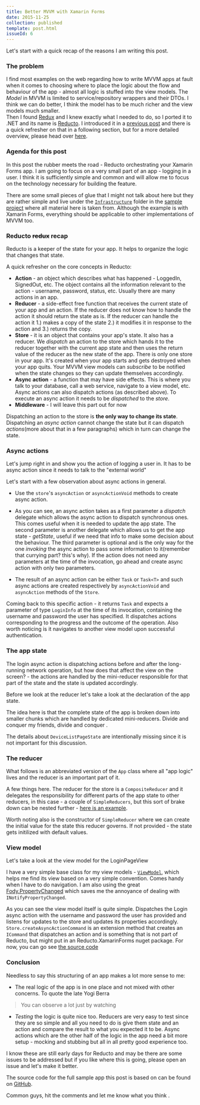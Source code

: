 ```yaml
---
title: Better MVVM with Xamarin Forms
date: 2015-11-25
collection: published
template: post.html
issueId: 6
---
```


Let's start with a quick recap of the reasons I am writing this post. 

### The problem

I find most examples on the web regarding how to write MVVM apps at fault when it comes to choosing where to place the logic about the flow and behaviour of the app - almost all logic is stuffed into the view models. The _Model_ in MVVM is limited to service/repository wrappers and their DTOs. I think we can do better, I think the model has to be much richer and the view models much smaller.<br>
Then I found [Redux](http://redux.js.org) and I knew exactly what I needed to do, so I ported it to .NET and its name is [Reducto](https://github.com/pshomov/reducto). I introduced it in a [previous post](/compartmentalizing-logic/) and there is a quick refresher on that in a following section, but for a more detailed overview, please head over [here](/compartmentalizing-logic/). 

### Agenda for this post

In this post the rubber meets the road - Reducto orchestrating your Xamarin Forms app. I am going to focus on a very small part of an app - logging in a user. I think it is sufficiently simple and common and will allow me to focus on the technology necessary for building the feature.

There are some small pieces of glue that I might not talk about here but they are rather simple and live under the [`Infrastructure`](https://github.com/pshomov/reducto.sample/blob/master/src/Reducto.Sample/Infrastructure) folder in the [sample project](https://github.com/pshomov/reducto.sample) where all material here is taken from.
Although the example is with Xamarin Forms, everything should be applicable to other implementations of MVVM too. 

### Reducto ~~redux~~ recap

Reducto is a keeper of the state for your app. It helps to organize the logic that changes that state.
  
A quick refresher on the core concepts in Reducto:

 - **Action** - an object which describes what has happened - LoggedIn, SignedOut, etc. The object contains all the information relevant to the action - username, password, status, etc. Usually there are many actions in an app. 
 - **Reducer** - a side-effect free function that receives the current state of your app and an action. If the reducer does not know how to handle the action it should return the state as is. If the reducer can handle the action it 1.) makes a copy of the state 2.) it modifies it in response to the action and 3.) returns the copy.
 - **Store** - it is an object that contains your app's state. It also has a reducer. We _dispatch_ an action to the store which hands it to the reducer together with the current app state and then uses the return value of the reducer as the new state of the app. There is only one store in your app. It's created when your app starts and gets destroyed when your app quits. Your MVVM view models can _subscribe_ to be notified when the state changes so they can update themselves accordingly. 
 - **Async action** - a function that may have side effects. This is where you talk to your database, call a web service, navigate to a view model, etc. Async actions can also dispatch actions (as described above). To execute an async action it needs to be _dispatched_ to the _store_.
 - **Middleware** - I will leave this part out for now

Dispatching an action to the store is **the only way to change its state**.<br>
Dispatching an _async action_ cannot change the state but it can dispatch _actions_(more about that in a few paragraphs) which in turn can change the state.
   
### Async actions

Let's jump right in and show you the action of logging a user in. It has to be async action since it needs to talk to the "external world"
<script src="https://gist.github.com/pshomov/c534fb9eb3052dcc3f67.js?file=async.action.cs"></script>

Let's start with a few observation about async actions in general. 

 - Use the `store`'s `asyncAction` or `asyncActionVoid` methods to create async action. <div style="display:none"> In more detail: Async actions are best created by helper methods such as `asyncActionVoid` since they might need to receive their arguments in two stages - at the place of the _dispatching_ of the action and then later on internally in Reducto. So a little bit of currying is used to achieve that, take a look.  
 <script src="https://gist.github.com/pshomov/c534fb9eb3052dcc3f67.js?file=asyncaction.void.cs"></script>
 </div>

 - As you can see, an async action takes as a first parameter a _dispatch_ delegate which allows the async action to dispatch synchronous ones. This comes useful when it is needed to update the app state. The second parameter is another delegate which allows us to get the app state - _getState_, useful if we need that info to make some decision about the behaviour. The third parameter is optional and is the only way for the one _invoking_ the async action to pass some information to it(remember that currying part? this's why). If the action does not need any parameters at the time of the invocation, go ahead and create async action with only two parameters.
 
 - The result of an async action can be either `Task` or `Task<T>` and such async actions are created respectively by  `asyncActionVoid` and `asyncAction` methods of the `Store`.

Coming back to this specific action - it returns `Task` and expects a parameter of type `LoginInfo` at the time of its invocation, containing the username and password the user has specified.
It dispatches actions corresponding to the progress and the outcome of the operation. Also worth noticing is it navigates to another view model upon successful authentication.

### The app state

The login async action is dispatching actions before and after the long-running network operation, but how does that affect the view on the screen? - the actions are handled by the mini-reducer responsible for that part of the state and the state is updated accordingly. 

Before we look at the reducer let's take a look at the declaration of the app state.

<script src="https://gist.github.com/pshomov/c534fb9eb3052dcc3f67.js?file=app.store.cs"></script>
 
The idea here is that the complete state of the app is broken down into smaller chunks which are handled by dedicated mini-reducers. Divide and conquer my friends, divide and conquer <i class="em em-wink"></i>.

The details about `DeviceListPageState` are intentionally missing since it is not important for this discussion.

### The reducer

What follows is an abbreviated version of the `App` class where all "app logic" lives and the reducer is an important part of it.

<script src="https://gist.github.com/pshomov/c534fb9eb3052dcc3f67.js?file=app.declaration.cs"></script>

A few things here. The reducer for the store is a `CompositeReducer` and it delegates the responsibility for different parts of the app state to other reducers, in this case - a couple of `SimpleReducers`, but this sort of brake down can be nested further - [here is an example](https://github.com/pshomov/reducto/blob/master/src/Reducto.Tests/ReducersTests.cs#L89). 

Worth noting also is the constructor of `SimpleReducer` where we can create the initial value for the state this reducer governs. If not provided - the state gets initilized with default values.

### View model

Let's take a look at the view model for the LoginPageView

<script src="https://gist.github.com/pshomov/c534fb9eb3052dcc3f67.js?file=viewmodel.cs"></script>

I have a very simple base class for my view models - [`ViewModel`](https://github.com/pshomov/reducto.sample/blob/master/src/Reducto.Sample/Infrastructure/ViewModel.cs), which helps me find its view based on a very simple convention. Comes handy when I have to do navigation. I am also using the great [Fody.PropertyChanged](https://github.com/Fody/PropertyChanged) which saves me the annoyance of dealing with `INotifyPropertyChanged`.

As you can see the view model itself is quite simple. Dispatches the Login async action with the username and password the user has provided and listens for updates to the store and updates its properties accordingly.
`Store.createAsyncActionCommand` is an extension method that creates an `ICommand` that dispatches an action and is something that is not part of Reducto, but might put in an Reducto.XamarinForms nuget package. For now, you can go see [the source code](https://github.com/pshomov/reducto.sample/blob/master/src/Reducto.Sample/Infrastructure/CommandToAction.cs)

### Conclusion

Needless to say this structuring of an app makes a lot more sense to me:

 - The real logic of the app is in one place and not mixed with other concerns. To quote the late Yogi Berra  
 > You can observe a lot just by watching
 - _Testing_ the logic is quite nice too. Reducers are very easy to test since they are so simple and all you need to do is give them state and an action and compare the result to what you expected it to be. Async actions which are the other half of the logic in the app need a bit more setup - mocking and stubbing but all in all pretty good experience too.
 

I know these are still early days for Reducto and may be there are some issues to be addressed but if you like where this is going, please open an issue and let's make it better.

The source code for the full sample app this post is based on can be found on [GitHub](https://github.com/pshomov/reducto.sample). 

Common guys, hit the comments and let me know what you think <i class="em em-wink"></i>. 

